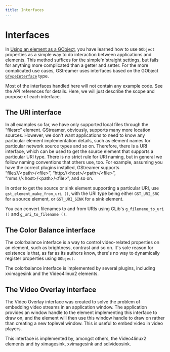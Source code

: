 ```yaml
---
title: Interfaces
...
```


# Interfaces

In [Using an element as a
GObject](manual/building/elements.md#using-an-element-as-a-gobject), you have
learned how to use `GObject` properties as a simple way to do
interaction between applications and elements. This method suffices for
the simple'n'straight settings, but fails for anything more complicated
than a getter and setter. For the more complicated use cases, GStreamer
uses interfaces based on the GObject
[`GTypeInterface`](http://library.gnome.org/devel/gobject/stable/gtype-non-instantiable-classed.html)
type.

Most of the interfaces handled here will not contain any example code.
See the API references for details. Here, we will just describe the
scope and purpose of each interface.

## The URI interface

In all examples so far, we have only supported local files through the
“filesrc” element. GStreamer, obviously, supports many more location
sources. However, we don't want applications to need to know any
particular element implementation details, such as element names for
particular network source types and so on. Therefore, there is a URI
interface, which can be used to get the source element that supports a
particular URI type. There is no strict rule for URI naming, but in
general we follow naming conventions that others use, too. For example,
assuming you have the correct plugins installed, GStreamer supports
“file:///\<path\>/\<file\>”, “http://\<host\>/\<path\>/\<file\>”,
“mms://\<host\>/\<path\>/\<file\>”, and so on.

In order to get the source or sink element supporting a particular URI,
use `gst_element_make_from_uri ()`, with the URI type being either
`GST_URI_SRC` for a source element, or `GST_URI_SINK` for a sink
element.

You can convert filenames to and from URIs using GLib's
`g_filename_to_uri ()` and `g_uri_to_filename ()`.

## The Color Balance interface

The colorbalance interface is a way to control video-related properties
on an element, such as brightness, contrast and so on. It's sole reason
for existence is that, as far as its authors know, there's no way to
dynamically register properties using `GObject`.

The colorbalance interface is implemented by several plugins, including
xvimagesink and the Video4linux2 elements.

## The Video Overlay interface

The Video Overlay interface was created to solve the problem of
embedding video streams in an application window. The application
provides an window handle to the element implementing this interface to
draw on, and the element will then use this window handle to draw on
rather than creating a new toplevel window. This is useful to embed
video in video players.

This interface is implemented by, amongst others, the Video4linux2
elements and by ximagesink, xvimagesink and sdlvideosink.
